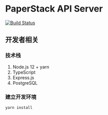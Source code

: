 # PaperStack API Server

[![Build Status](https://travis-ci.com/super-dash/paperstack-api-server.svg?branch=master)](https://travis-ci.com/super-dash/paperstack-api-server)

## 开发者相关

### 技术栈

1. Node.js 12 + yarn
2. TypeScript
3. Express.js
4. PostgreSQL

### 建立开发环境

```sh
yarn install
```
